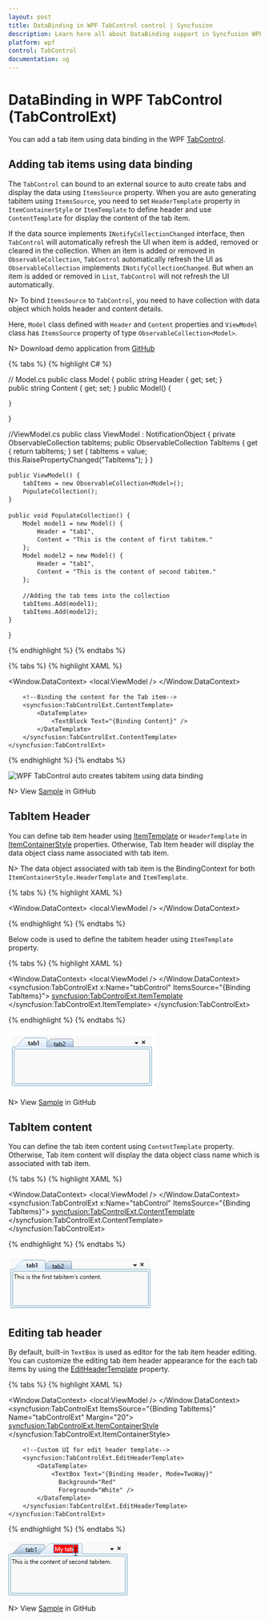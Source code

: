 ```yaml
---
layout: post
title: DataBinding in WPF TabControl control | Syncfusion
description: Learn here all about DataBinding support in Syncfusion WPF TabControl (TabControlExt) control and more.
platform: wpf
control: TabControl
documentation: ug
---
```


# DataBinding in WPF TabControl (TabControlExt)

You can add a tab item using data binding in the WPF [TabControl](https://help.syncfusion.com/cr/wpf/Syncfusion.Windows.Tools.Controls.TabControlExt.html).

## Adding tab items using data binding

The `TabControl` can bound to an external source to auto create tabs and display the data using `ItemsSource` property. When you are auto generating tabitem using `ItemsSource`, you need to set `HeaderTemplate` property in `ItemContainerStyle` or `ItemTemplate` to define header and use `ContentTemplate` for display the content of the tab item.  

If the data source implements `INotifyCollectionChanged` interface, then `TabControl` will automatically refresh the UI when item is added, removed or cleared in the collection. When an item is added or removed in `ObservableCollection`, `TabControl` automatically refresh the UI as `ObservableCollection` implements `INotifyCollectionChanged`. But when an item is added or removed in `List`, `TabControl` will not refresh the UI automatically.

N> To bind `ItemsSource` to `TabControl`, you need to have collection with data object which holds header and content details.

Here, `Model` class defined with `Header` and `Content` properties and `ViewModel` class has `ItemsSource` property of type `ObservableCollection<Model>`.

N> Download demo application from [GitHub](https://github.com/SyncfusionExamples/wpf-tabcontrol-databinding)

{% tabs %}
{% highlight C# %}

// Model.cs
public class Model {
    public string Header { get; set; }        
    public string Content { get; set; }
    public Model() {

    }
}

//ViewModel.cs
public class ViewModel : NotificationObject {
    private ObservableCollection<Model> tabItems;
    public ObservableCollection<Model> TabItems {
        get { return tabItems; }
        set {
            tabItems = value;
            this.RaisePropertyChanged("TabItems");
        }
    }        
    
    public ViewModel() {
        tabItems = new ObservableCollection<Model>();
        PopulateCollection();
    }

    public void PopulateCollection() {
        Model model1 = new Model() {
            Header = "tab1",
            Content = "This is the content of first tabitem."
        };
        Model model2 = new Model() {
            Header = "tab1",
            Content = "This is the content of second tabitem."
        };

        //Adding the tab tems into the collection
        tabItems.Add(model1);
        tabItems.Add(model2);
    }
}

{% endhighlight %}
{% endtabs %}

{% tabs %}
{% highlight XAML %}

<Window.DataContext>
    <local:ViewModel />
</Window.DataContext>

<Grid>
    <syncfusion:TabControlExt ItemsSource="{Binding TabItems}"
                              Name="tabControlExt">
        <!--Binding the header text for the Tab item-->
        <syncfusion:TabControlExt.ItemContainerStyle>
            <Style TargetType="syncfusion:TabItemExt">
                <Setter Property="HeaderTemplate">
                    <Setter.Value>
                        <DataTemplate>
                            <TextBlock Text="{Binding Header, Mode=TwoWay}" />
                        </DataTemplate>
                    </Setter.Value>
                </Setter>
            </Style>
        </syncfusion:TabControlExt.ItemContainerStyle>
        
        <!--Binding the content for the Tab item-->
        <syncfusion:TabControlExt.ContentTemplate>
            <DataTemplate>
                <TextBlock Text="{Binding Content}" />
            </DataTemplate>
        </syncfusion:TabControlExt.ContentTemplate>
    </syncfusion:TabControlExt>
</Grid>

{% endhighlight %}
{% endtabs %}

![WPF TabControl auto creates tabitem using data binding](databinding_images/wpf-tabcontrol-databinding.png)

N> View [Sample](https://github.com/SyncfusionExamples/syncfusion-wpf-tabcontrolext-examples/tree/master/Samples/Databinding) in GitHub

## TabItem Header

You can define tab item header using [ItemTemplate](https://docs.microsoft.com/en-us/dotnet/api/system.windows.controls.itemscontrol.itemtemplate?view=netframework-4.8) or `HeaderTemplate` in [ItemContainerStyle](https://docs.microsoft.com/en-us/dotnet/api/system.windows.controls.itemscontrol.itemcontainerstyle?view=netframework-4.8) properties. Otherwise, Tab Item header will display the data object class name associated with tab item.

N> The data object associated with tab item is the BindingContext for both `ItemContainerStyle.HeaderTemplate` and `ItemTemplate`.

{% tabs %}
{% highlight XAML %}

<Window.DataContext>
    <local:ViewModel />
</Window.DataContext>

<Grid>
    <syncfusion:TabControlExt x:Name="tabControlExt" 
                              ItemsSource="{Binding TabItems}">
        <syncfusion:TabControlExt.ItemContainerStyle>
            <Style TargetType="syncfusion:TabItemExt">
                <Setter Property="HeaderTemplate">
                    <Setter.Value>
                        <DataTemplate>
                            <TextBlock Text="{Binding Header, Mode=TwoWay}" />
                        </DataTemplate>
                    </Setter.Value>
                </Setter>
            </Style>
        </syncfusion:TabControlExt.ItemContainerStyle>
    </syncfusion:TabControlExt>
</Grid>

{% endhighlight %}
{% endtabs %}

Below code is used to define the tabitem header using `ItemTemplate` property.

{% tabs %}
{% highlight XAML %}

<Window.DataContext>
    <local:ViewModel />
</Window.DataContext>
<Grid>
    <syncfusion:TabControlExt x:Name="tabControl" 
                              ItemsSource="{Binding TabItems}">
        <syncfusion:TabControlExt.ItemTemplate>
            <DataTemplate>
                <TextBlock Text="{Binding Header}"/>
            </DataTemplate>
        </syncfusion:TabControlExt.ItemTemplate>
    </syncfusion:TabControlExt>
</Grid>

{% endhighlight %}
{% endtabs %}

![Added header to tabitem in WPF TabControl](databinding_images/wpf-tabcontrol-binding-header.png)

N> View [Sample](https://github.com/SyncfusionExamples/syncfusion-wpf-tabcontrolext-examples/tree/master/Samples/Databinding) in GitHub

## TabItem content

You can define the tab item content using `ContentTemplate` property. Otherwise, Tab item content will display the data object class name which is associated with tab item.

{% tabs %}
{% highlight XAML %}

<Window.DataContext>
    <local:ViewModel />
</Window.DataContext>
<Grid>
    <syncfusion:TabControlExt x:Name="tabControl" 
                              ItemsSource="{Binding TabItems}">
        <syncfusion:TabControlExt.ContentTemplate>
            <DataTemplate>
                <TextBlock Text="{Binding Content}" />
            </DataTemplate>
        </syncfusion:TabControlExt.ContentTemplate>
    </syncfusion:TabControlExt>
</Grid>

{% endhighlight %}
{% endtabs %}

![Added content to tabitem in WPF TabControl](databinding_images/wpf-tabcontrol-binding-content.png)

##  Editing tab header

By default, built-in `TextBox` is used as editor for the tab item header editing. You can customize the editing tab item header appearance for the each tab items by using the [EditHeaderTemplate](https://help.syncfusion.com/cr/wpf/Syncfusion.Windows.Tools.Controls.TabControlExt.html#Syncfusion_Windows_Tools_Controls_TabControlExt_EditHeaderTemplate) property.

{% tabs %}
{% highlight XAML %}

<Window.DataContext>
    <local:ViewModel />
</Window.DataContext>
<Grid>
    <syncfusion:TabControlExt ItemsSource="{Binding TabItems}"
                              Name="tabControlExt"
                              Margin="20">
        <syncfusion:TabControlExt.ItemContainerStyle>
            <Style TargetType="syncfusion:TabItemExt">
                <Setter Property="HeaderTemplate">
                    <Setter.Value>
                        <DataTemplate>
                            <TextBlock Text="{Binding Header}" />
                        </DataTemplate>
                    </Setter.Value>
                </Setter>
                <Setter Property="Content"  
                        Value="{Binding Content}" />
            </Style>
        </syncfusion:TabControlExt.ItemContainerStyle>                  
        
        <!--Custom UI for edit header template-->
        <syncfusion:TabControlExt.EditHeaderTemplate>
            <DataTemplate>
                <TextBox Text="{Binding Header, Mode=TwoWay}"
                  Background="Red" 
                  Foreground="White" />
            </DataTemplate>
        </syncfusion:TabControlExt.EditHeaderTemplate>
    </syncfusion:TabControlExt>
</Grid>

{% endhighlight %}
{% endtabs %}

![Custom UI of the editable header in WPF TabControl](databinding_images/wpf-tabcontrol-binding-editable-header.png)

N> View [Sample](https://github.com/SyncfusionExamples/syncfusion-wpf-tabcontrolext-examples/tree/master/Samples/Databinding) in GitHub
